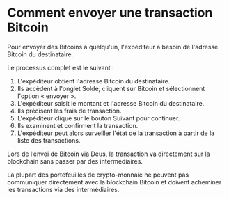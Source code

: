 # Comment envoyer une transaction Bitcoin

Pour envoyer des Bitcoins à quelqu'un, l'expéditeur a besoin de l'adresse Bitcoin du destinataire.

Le processus complet est le suivant :

1. L'expéditeur obtient l'adresse Bitcoin du destinataire.
2. Ils accèdent à l'onglet Solde, cliquent sur Bitcoin et sélectionnent l'option « envoyer ».
3. L'expéditeur saisit le montant et l'adresse Bitcoin du destinataire.
4. Ils précisent les frais de transaction.
5. L'expéditeur clique sur le bouton Suivant pour continuer.
6. Ils examinent et confirment la transaction.
7. L'expéditeur peut alors surveiller l'état de la transaction à partir de la liste des transactions.

Lors de l’envoi de Bitcoin via Deus, la transaction va directement sur la blockchain sans passer par des intermédiaires.

La plupart des portefeuilles de crypto-monnaie ne peuvent pas communiquer directement avec la blockchain Bitcoin et doivent acheminer les transactions via des intermédiaires.
